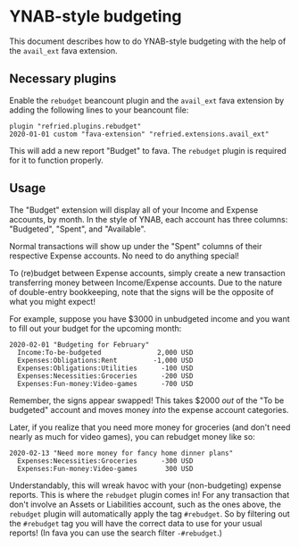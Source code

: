 # YNAB-style budgeting

This document describes how to do YNAB-style budgeting with the help of the `avail_ext` fava extension.

## Necessary plugins

Enable the `rebudget` beancount plugin and the `avail_ext` fava extension
by adding the following lines to your beancount file:

```
plugin "refried.plugins.rebudget"
2020-01-01 custom "fava-extension" "refried.extensions.avail_ext"
```

This will add a new report "Budget" to fava. The `rebudget` plugin is
required for it to function properly.

## Usage

The "Budget" extension will display all of your Income and Expense accounts, by month.
In the style of YNAB, each account has three columns: "Budgeted", "Spent", and "Available".

Normal transactions will show up under the "Spent" columns of their respective Expense accounts.
No need to do anything special!

To (re)budget between Expense accounts, simply create a new transaction transferring money
between Income/Expense accounts. Due to the nature of double-entry bookkeeping, note that the signs
will be the opposite of what you might expect!

For example, suppose you have $3000 in unbudgeted income and you want to fill out your budget for the upcoming month:

```
2020-02-01 "Budgeting for February"
  Income:To-be-budgeted              2,000 USD
  Expenses:Obligations:Rent         -1,000 USD
  Expenses:Obligations:Utilities      -100 USD
  Expenses:Necessities:Groceries      -200 USD
  Expenses:Fun-money:Video-games      -700 USD
```

Remember, the signs appear swapped! This takes $2000 _out_ of the "To be budgeted" account and moves money _into_ the expense account categories.

Later, if you realize that you need more money for groceries (and don't need nearly as much for video games), you can rebudget money like so:

```
2020-02-13 "Need more money for fancy home dinner plans"
  Expenses:Necessities:Groceries      -300 USD
  Expenses:Fun-money:Video-games       300 USD
```

Understandably, this will wreak havoc with your (non-budgeting) expense reports. This is where the `rebudget` plugin comes in!
For any transaction that don't involve an Assets or Liabilities account, such as the ones above, the `rebudget` plugin will
automatically apply the tag `#rebudget`. So by filtering out the `#rebudget` tag you will have the correct data to use for your usual reports!
(In fava you can use the search filter `-#rebudget`.)
